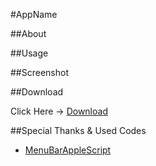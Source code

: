 #AppName

##About

##Usage

##Screenshot

##Download

Click Here → [Download]()

##Special Thanks & Used Codes

- <a href="http://memogakisouko.appspot.com/MenuBarAppleScript.html">MenuBarAppleScript</a>